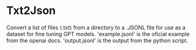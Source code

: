 # Txt2Json
Convert a list of files (.txt) from a directory to a .JSONL file for use as a dataset for fine tuning GPT models.
'example.jsonl' is the oficial example from the openai docs.
'output.jsonl' is the output from the python script.